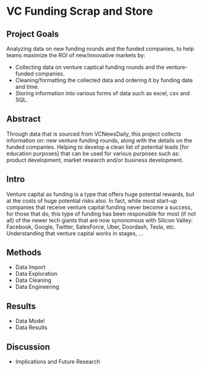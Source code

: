 # VC Funding Scrap and Store

## Project Goals
Analyzing data on new funding rounds and the funded companies, to help teams maximize the ROI of new/innovative markets by:
- Collecting data on venture captical funding rounds and the venture-funded companies.
- Cleaning/formatting the collected data and ordering it by funding date and time.
- Storing information into various forms of data such as excel, csv and SQL.

## Abstract
Through data that is sourced from VCNewsDaily, this project collects information on: new venture funding rounds, along with the details on the funded companies. Helping to develop a clean list of potential leads [for education purposes] that can be used for various purposes such as: product development, market research and/or business development.

## Intro
Venture capital as funding is a type that offers huge potential rewards, but at the costs of huge potential risks also. In fact, while most start-up companies that receive venture capital funding never become a success, for those that do, this type of funding has been responsible for most (if not all) of the newer tech giants that are now synonomous with Silicon Valley: Facebook, Google, Twitter, SalesForce, Uber, Doordash, Tesla, etc. Understanding that venture capital works in stages, ...

## Methods
- Data Import
- Data Exploration
- Data Cleaning
- Data Engineering

## Results
- Data Model
- Data Results

## Discussion
- Implications and Future Research
